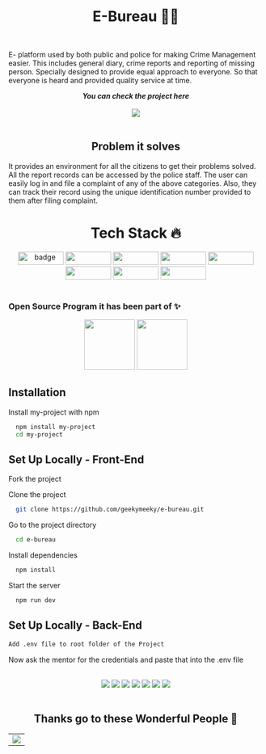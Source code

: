 <h1 align="center">E-Bureau 👨‍✈️ </h1>
<br>
<p align="center">
  

E- platform used by both public and police for making Crime Management easier. This includes general diary, crime reports and reporting of missing person. Specially designed to provide equal approach to everyone. So that everyone is heard and provided quality service at time.
<br>
  
  <p align="center">
	<i><b>You can check the project here</b></i><br><br>
	<a href="https://e-bureau.vercel.app/">
	    <img src="https://forthebadge.com/images/badges/check-it-out.svg">
	</a>
    <br>
    <br>
<h2 align="center"> Problem it solves </h2>

It provides an environment for all the citizens to get their problems solved. All the report records can be accessed by the police staff. The user can easily log in and file a complaint of any of the above categories. Also, they can track their record using the unique identification number provided to them after filing complaint.
</p>

 <h1 align=center> Tech Stack 🔥 </h1>  
  <p align="center">
  <img src="https://img.shields.io/badge/Next-black?style=for-the-badge&logo=next.js&logoColor=white" alt="badge" height="26px" width="90px"/>  <img src="https://badges.aleen42.com/src/node.svg" height="26px" width="90px" /> <img src="https://badges.aleen42.com/src/tailwindcss.svg" height="26px" width="90px"/> <img src="https://img.shields.io/badge/Figma-F24E1E?style=for-the-badge&logo=figma&logoColor=white" height="26px" width="90px" /> <img src="https://img.shields.io/badge/MongoDB-4EA94B?style=for-the-badge&logo=mongodb&logoColor=white" height="26px" width="90px"/> <img src="https://img.shields.io/badge/Express.js-000000?style=for-the-badge&logo=express&logoColor=white" height="26px" width="90px"/> <img src="https://img.shields.io/badge/firebase-ffca28?style=for-the-badge&logo=firebase&logoColor=black" height="26px" width="90px"/>   <img src="https://badges.aleen42.com/src/github.svg" height="26px" width="90px"/>
  
<br>
<br>
  
### Open Source Program it has been part of ✨
<p align="center">
<img src="https://media-exp1.licdn.com/dms/image/C560BAQGh8hr-FgbrHw/company-logo_200_200/0/1602422883512?e=1654128000&v=beta&t=cn4L1Ij4226o67c9ZOxKfExdyzjxgRdiC4CUE5nSKEI" width=100 height=100>
<img src="https://media-exp1.licdn.com/dms/image/C510BAQGSObrO0QPlMQ/company-logo_200_200/0/1555704980721?e=1654128000&v=beta&t=RMDFKpN0LKke3gQYwa_yJGs9LqjS0GXKvj2wQEBTfV8" width=100 height=100>
</p>



## Installation

Install my-project with npm

```bash
  npm install my-project
  cd my-project
```
    
## Set Up Locally - Front-End

Fork the project



Clone the project

```bash
  git clone https://github.com/geekymeeky/e-bureau.git
```

Go to the project directory

```bash
  cd e-bureau
```

Install dependencies

```bash
  npm install
```

Start the server

```bash
  npm run dev
```



## Set Up Locally - Back-End

  ```bash
  Add .env file to root folder of the Project
```

Now ask the mentor for the credentials and paste that into the .env file

<br>

<div align="center">
<a href="https://github.com/geekymeeky/e-bureau/graphs/contributors"><img src="https://img.shields.io/github/contributors/geekymeeky/e-bureau?color=brightgreen"></a>
<a href="https://github.com/geekymeeky/e-bureau/stargazers"><img src="https://img.shields.io/github/stars/geekymeeky/e-bureau?color=0059b3"></a>
<a href="https://github.com/geekymeeky/e-bureau/network/members"><img src="https://img.shields.io/github/forks/geekymeeky/e-bureau?color=yellow"></a>
<a href="https://github.com/geekymeeky/e-bureau/issues"><img src="https://img.shields.io/github/issues/geekymeeky/e-bureau?color=0059b3"></a>
<a href="https://github.com/geekymeeky/e-bureau/issues?q=is%3Aissue+is%3Aclosed"><img src="https://img.shields.io/github/issues-closed-raw/geekymeeky/e-bureau?color=yellow"></a>
<a href="https://github.com/geekymeeky/e-bureau/pulls"><img src="https://img.shields.io/github/issues-pr/geekymeeky/e-bureau?color=brightgreen"></a>
<a href="https://github.com/geekymeeky/e-bureau/pulls?q=is%3Apr+is%3Aclosed"><img src="https://img.shields.io/github/issues-pr-closed-raw/geekymeeky/e-bureau?color=0059b3"></a> 
</div>
<br>

<h2 align="center">Thanks go to these Wonderful People 🤩</h2>
<table align=center>
	<tr>
		<td>
			<a href="https://github.com/geekymeeky/e-bureau/graphs/contributors">
  <img src="https://contrib.rocks/image?repo=geekymeeky/e-bureau" />
</a>
		</td>
	</tr>
</table>

<br>

  
